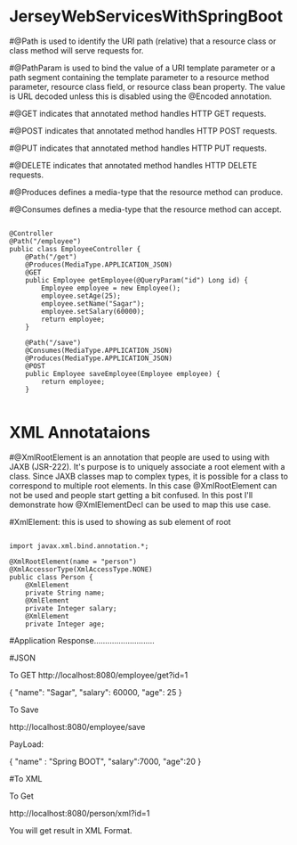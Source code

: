 # JerseyWebServicesWithSpringBoot

#@Path is used to identify the URI path (relative) that a resource class or class method will serve requests for.

#@PathParam is used to bind the value of a URI template parameter or a path segment containing the template parameter to a resource method parameter, resource class field, or resource class bean property. The value is URL decoded unless this is disabled using the @Encoded annotation.

#@GET indicates that annotated method handles HTTP GET requests.

#@POST indicates that annotated method handles HTTP POST requests.

#@PUT indicates that annotated method handles HTTP PUT requests.

#@DELETE indicates that annotated method handles HTTP DELETE requests.

#@Produces defines a media-type that the resource method can produce.

#@Consumes defines a media-type that the resource method can accept.

<pre><code>
@Controller
@Path("/employee")
public class EmployeeController {
    @Path("/get")
    @Produces(MediaType.APPLICATION_JSON)
    @GET
    public Employee getEmployee(@QueryParam("id") Long id) {
        Employee employee = new Employee();
        employee.setAge(25);
        employee.setName("Sagar");
        employee.setSalary(60000);
        return employee;
    }

    @Path("/save")
    @Consumes(MediaType.APPLICATION_JSON)
    @Produces(MediaType.APPLICATION_JSON)
    @POST
    public Employee saveEmployee(Employee employee) {
        return employee;
    }

</code></pre>



# XML Annotataions
#@XmlRootElement is an annotation that people are used to using with JAXB (JSR-222).  It's purpose is to uniquely associate a root element with a class.  Since JAXB classes map to complex types, it is possible for a class to correspond to multiple root elements. In this case @XmlRootElement can not be used and people start getting a bit confused.  In this post I'll demonstrate how @XmlElementDecl can be used to map this use case.

#XmlElement:  this is used to showing as sub element of root



<pre><code>
import javax.xml.bind.annotation.*;

@XmlRootElement(name = "person")
@XmlAccessorType(XmlAccessType.NONE)
public class Person {
    @XmlElement
    private String name;
    @XmlElement
    private Integer salary;
    @XmlElement
    private Integer age;
</code></pre>









#Application Response...........................

#JSON

To GET
http://localhost:8080/employee/get?id=1

{
"name": "Sagar",
"salary": 60000,
"age": 25
}




To Save

http://localhost:8080/employee/save

PayLoad:

{
"name" : "Spring BOOT",
"salary":7000,
"age":20
}



#To XML


To Get

http://localhost:8080/person/xml?id=1


You will get result in XML Format.


